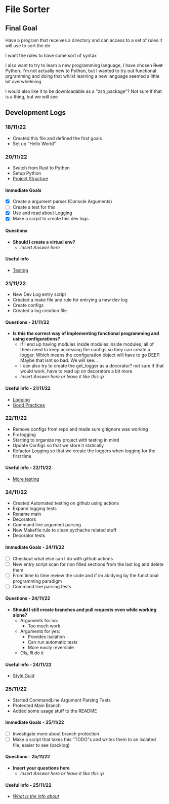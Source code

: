 # File Sorter

## Final Goal

Have a program that receives a directory and can access to a set of rules it will use to sort the dir

I want the rules to have some sort of syntax

I also want to try to learn a new programming language, I have chosen ~~Rust~~ Python. I'm not actually new to Python, but I wanted to try out functional prgramming and doing that whilst learning a new language seemed a little bit overwhelming

I would also like it to be downloadable as a "zsh_package"? Not sure if that is a thing, but we will see

## Development Logs

### 18/11/22

- Created this file and defined the first goals
- Set up "Hello World"

### 20/11/22

- Switch from Rust to Python
- Setup Python
- [Project Structure](https://docs.python-guide.org/writing/structure/)

#### Immediate Goals

- [x] Create a argument parser (Console Arguments)
- [ ] Create a test for this
- [x] Use and read about Logging
- [x] Make a scrpit to create this dev logs

#### Questions

- **Should I create a virtual env?**
  - *Insert Answer here*

#### Useful info

- [Testing](https://docs.python-guide.org/writing/tests/)

### 21/11/22

- New Dev Log entry script
- Created a make file and rule for entrying a new dev log
- Create configs
- Created a log creation file

#### Questions - 21/11/22

- **Is this the correct way of implementing functional programming and using configurations?**
  - If I end up having modules inside modules inside modules, all of them need to keep accessing the configs so they can create a logger. Which means the configuration object will have to go DEEP. Maybe that isnt so bad. We will see...
  - I can also try to create the get_logger as a decorator? not sure if that would work, have to read up on decorators a bit more
  - *Insert Answer here or leave it like this :p*

#### Useful info - 21/11/22

- [Logging](https://www.toptal.com/python/in-depth-python-logging)
- [Good Practices](https://www.toptal.com/python/top-10-mistakes-that-python-programmers-make)

### 22/11/22

- Remove configs from repo and made sure gitignore was working
- Fix logging
- Starting to organize my project with testing in mind
- Update Configs so that we store it statically
- Refactor Logging so that we create the loggers when logging for the first time

#### Useful info - 22/11/22

- [More testing](https://realpython.com/python-testing/#executing-your-first-test)

### 24/11/22

- Created Automated testing on github using actions
- Expand logging tests
- Rename main
- Decorators
- Command line argument parsing
- New Makefile rule to clean pychache related stuff
- Decorator tests

#### Immediate Goals - 24/11/22

- [ ] Checkout what else can I do with github actions
- [ ] New entry script scan for non filled sections from the last log and delete them
- [ ] From time to time review the code and if im abidying by the functional programming paradigm
- [ ] Command line parsing tests

#### Questions - 24/11/22

- **Should I still create branches and pull requests even while working alone?**
  - Arguments for no:
    - Too much work
  - Arguments for yes:
    - Provides Isolation
    - Can run automatic tests
    - More easily reversible
  - *Oki, Ill do it*

#### Useful info - 24/11/22

- [Style Guid](https://peps.python.org/pep-0008/)

### 25/11/22

- Started CommandLine Argument Parsing Tests
- Protected Main Branch
- Added some usage stuff to the README

#### Immediate Goals - 25/11/22

- [ ] Investigate more about branch protection
- [ ] Make a script that takes this "TODO"s and writes them to an isolated file, easier to see (backlog)

#### Questions - 25/11/22

- **Insert your questions here**
  - *Insert Answer here or leave it like this :p*

#### Useful info - 25/11/22

- [*What is the info about*](*https://...)
